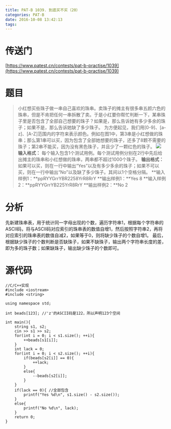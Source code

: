 ```yaml
---
title: PAT-B 1039. 到底买不买（20）
categories: PAT-B
date: 2016-10-08 13:42:13
tags:
---
```

# 传送门
[https://www.patest.cn/contests/pat-b-practise/1039](https://www.patest.cn/contests/pat-b-practise/1039)
<!--more-->
# 题目
> 小红想买些珠子做一串自己喜欢的珠串。卖珠子的摊主有很多串五颜六色的珠串，但是不肯把任何一串拆散了卖。于是小红要你帮忙判断一下，某串珠子里是否包含了全部自己想要的珠子？如果是，那么告诉她有多少多余的珠子；如果不是，那么告诉她缺了多少珠子。
为方便起见，我们用[0-9]、[a-z]、[A-Z]范围内的字符来表示颜色。例如在图1中，第3串是小红想做的珠串；那么第1串可以买，因为包含了全部她想要的珠子，还多了8颗不需要的珠子；第2串不能买，因为没有黑色珠子，并且少了一颗红色的珠子。
![](http://upload-images.jianshu.io/upload_images/2319568-b9c1ab664d0c47cc.jpg?imageMogr2/auto-orient/strip%7CimageView2/2/w/1240)
**输入格式：**
每个输入包含1个测试用例。每个测试用例分别在2行中先后给出摊主的珠串和小红想做的珠串，两串都不超过1000个珠子。
**输出格式：**
如果可以买，则在一行中输出“Yes”以及有多少多余的珠子；如果不可以买，则在一行中输出“No”以及缺了多少珠子。其间以1个空格分隔。
**输入样例1：**ppRYYGrrYBR2258YrR8RrY
**输出样例1：**Yes 8
**输入样例2：**ppRYYGrrYB225YrR8RrY
**输出样例2：**No 2

# 分析
先新建珠串表，用于统计同一字母出现的个数，遍历字符串1，根据每个字符串的ASCII码，将与ASCII码对应索引的珠串表的数值自增1，然后按照字符串2，再将对应索引的珠串表的数值自减2，如果等于0，则将缺少珠子的个数自增1。
最后，根据缺少珠子的个数判断是否缺珠子，如果不缺珠子，输出两个字符串长度的差，即为多的珠子数；如果缺珠子，输出缺少珠子的个数即可。

# 源代码

	//C/C++实现
	#include <iostream>
	#include <string>

	using namespace std;

	int beads[123]; //'z'的ASCII码是122，所以声明123个空间 

	int main(){
		string s1, s2;
		cin >> s1 >> s2;
		for(int i = 0; i < s1.size(); ++i){
			++beads[s1[i]];
		}
		int lack = 0;
		for(int i = 0; i < s2.size(); ++i){
			if(beads[s2[i]] == 0){
				++lack;
			}
			else{
				--beads[s2[i]];
			}
		}
		if(lack == 0){ //全部包含 
			printf("Yes %d\n", s1.size() - s2.size());
		}
		else{
			printf("No %d\n", lack);
		}
		return 0;
	}